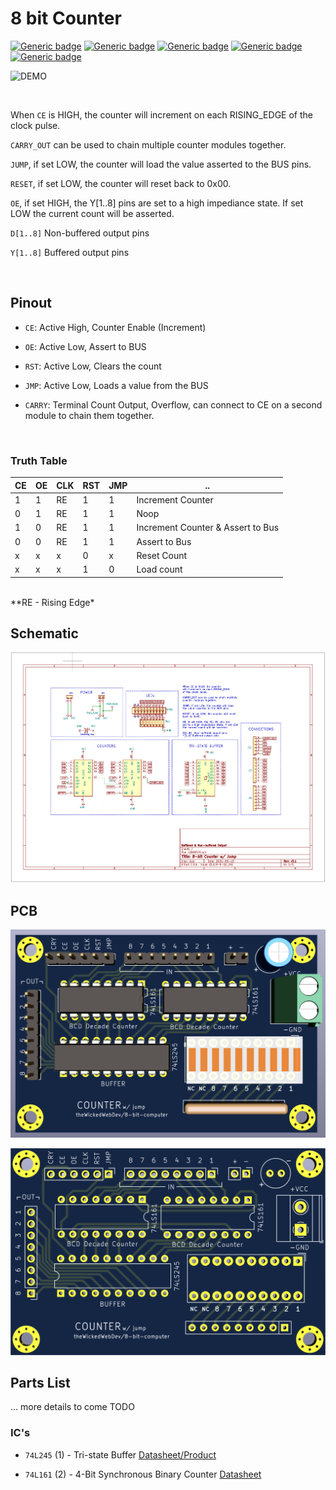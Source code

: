 # 8 bit Counter

[![Generic badge](https://img.shields.io/badge/Status-In_Progress-yellow.svg)](https://shields.io/) [![Generic badge](https://img.shields.io/badge/PCB-Built-green.svg)](https://shields.io/) [![Generic badge](https://img.shields.io/badge/QA-In_Progress-yellow.svg)](https://shields.io/) [![Generic badge](https://img.shields.io/badge/ERC-Pass-green.svg)](https://shields.io/) [![Generic badge](https://img.shields.io/badge/DRC-Pass-green.svg)](https://shields.io/)


![DEMO](https://github.com/theWickedWebDev/8-bit-computer/blob/master/Modules/counter-module/counter-demo.gif?raw=true)

<br/>

When `CE` is HIGH, the counter
will increment on each RISING_EDGE
of the clock pulse.

`CARRY_OUT` can be used to chain multiple
counter modules together.

`JUMP`, if set LOW, the counter will load
the value asserted to the BUS pins.

`RESET`, if set LOW, the counter will reset
back to 0x00.

`OE`, if set HIGH, the Y[1..8] pins are
set to a high impediance state. If set LOW
the current count will be asserted.

`D[1..8]`  Non-buffered output pins

`Y[1..8]` Buffered output pins

<br/>

## Pinout

- `CE`: Active High, Counter Enable (Increment)

- `OE`: Active Low, Assert to BUS

- `RST`: Active Low, Clears the count

- `JMP`: Active Low, Loads a value from the BUS

- `CARRY`: Terminal Count Output, Overflow, can connect to CE on a second module to chain them together.

<br/>

### Truth Table

| CE  | OE  | CLK  | RST | JMP | ..
|---- |---- |---- |---- |---- |----
| 1	  | 1   | RE   | 1 | 1 | Increment Counter
| 0	  | 1   | RE   | 1 | 1 | Noop
| 1	  | 0   | RE   | 1 | 1 | Increment Counter & Assert to Bus
| 0	  | 0   | RE   | 1 | 1 | Assert to Bus
| x	  | x   | x   | 0 | x | Reset Count
| x	  | x   | x   | 1 | 0 | Load count

<br/>
**RE - Rising Edge*

<br/>

## Schematic

![COUNTER](https://github.com/theWickedWebDev/8-bit-computer/blob/master/Modules/counter-module/counter-sch.png?raw=true)

## PCB

![COUNTER](https://github.com/theWickedWebDev/8-bit-computer/blob/master/Modules/counter-module/counter-3d.png?raw=true)

![COUNTER](https://github.com/theWickedWebDev/8-bit-computer/blob/master/Modules/counter-module/counter-board.png?raw=true)


## Parts List

... more details to come TODO

### IC's

- `74L245` (1) - Tri-state Buffer [Datasheet/Product](https://www.jameco.com/z/74LS245-Major-Brands-IC-74LS245-Tri-State-Octal-Bus-Transceiver_47212.html)

- `74L161` (2) - 4-Bit Synchronous Binary Counter [Datasheet](https://www.jameco.com/z/74LS161-Major-Brands-IC-74LS161-4-Bit-Synchronous-Binary-Counter-DIP-16_46818.html)
